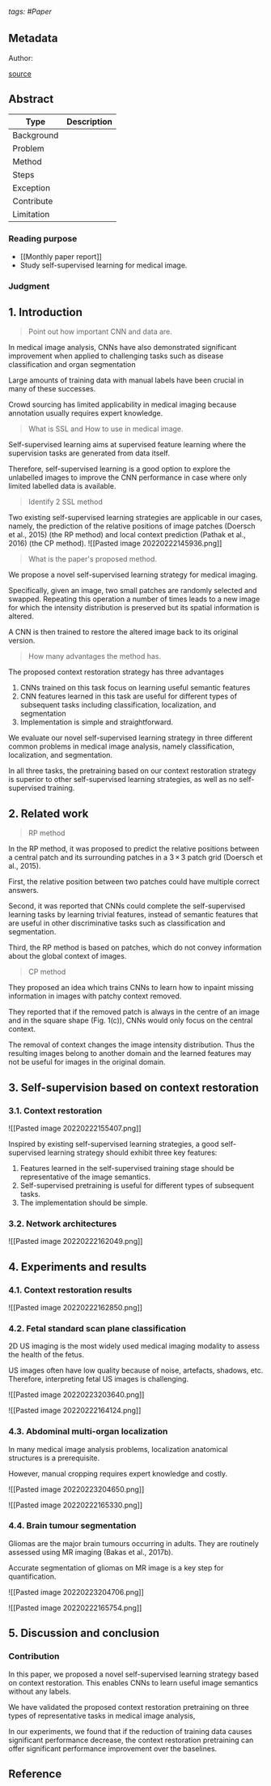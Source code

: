 ###### tags: #Paper

## Metadata

Author: 

[source](https://www-sciencedirect-com.nutc.idm.oclc.org/science/article/pii/S1361841518304699)

## Abstract

| Type       | Description |
| ---------- | ----------- |
| Background |             |
| Problem    |             |
| Method     |             |
| Steps      |             |
| Exception  |             |
| Contribute |             |
| Limitation |             |

### Reading purpose
- [[Monthly paper report]]
- Study self-supervised learning for medical image.
### Judgment

## 1. Introduction
> Point out how important CNN and data are.

In medical image analysis, CNNs have also demonstrated significant improvement when applied to challenging tasks such as disease classification and organ segmentation

Large amounts of training data with manual labels have been crucial in many of these successes.

Crowd sourcing has limited applicability in medical imaging because annotation usually requires expert knowledge.

> What is SSL and How to use in medical image.

Self-supervised learning aims at supervised feature learning where the supervision tasks are generated from data itself.

Therefore, self-supervised learning is a good option to explore the unlabelled images to improve the CNN performance in case where only limited labelled data is available.

> Identify 2 SSL method 

Two existing self-supervised learning strategies are applicable in our cases, namely, the prediction of the relative positions of image patches (Doersch et al., 2015) (the RP method) and local context prediction (Pathak et al., 2016) (the CP method).
![[Pasted image 20220222145936.png]]

> What is the paper's proposed method.

We propose a novel self-supervised learning strategy for medical imaging.

Specifically, given an image, two small patches are randomly selected and swapped. Repeating this operation a number of times leads to a new image for which the intensity distribution is preserved but its spatial information is altered.

A CNN is then trained to restore the altered image back to its original version.

> How many advantages the method has.

The proposed context restoration strategy has three advantages

1) CNNs trained on this task focus on learning useful semantic features
2) CNN features learned in this task are useful for different types of subsequent tasks including classification, localization, and segmentation
3) Implementation is simple and straightforward. 

We evaluate our novel self-supervised learning strategy in three different common problems in medical image analysis, namely classification, localization, and segmentation. 

In all three tasks, the pretraining based on our context restoration strategy is superior to other self-supervised learning strategies, as well as no self-supervised training.

## 2. Related work

> RP method

In the RP method, it was proposed to predict the relative positions between a central patch and its surrounding patches in a 3 × 3 patch grid (Doersch et al., 2015).

First, the relative position between two patches could have multiple correct answers.

Second, it was reported that CNNs could complete the self-supervised learning tasks by learning trivial features, instead of semantic features that are useful in other discriminative tasks such as classification and segmentation. 

Third, the RP method is based on patches, which do not convey information about the global context of images.

> CP method

They proposed an idea which trains CNNs to learn how to inpaint missing information in images with patchy context removed.

They reported that if the removed patch is always in the centre of an image and in the square shape (Fig. 1(c)), CNNs would only focus on the central context.

The removal of context changes the image intensity distribution. Thus the resulting images belong to another domain and the learned features may not be useful for images in the original domain.

## 3. Self-supervision based on context restoration
### 3.1. Context restoration

![[Pasted image 20220222155407.png]]

Inspired by existing self-supervised learning strategies, a good self-supervised learning strategy should exhibit three key features: 
1) Features learned in the self-supervised training stage should be representative of the image semantics.
2) Self-supervised pretraining is useful for different types of subsequent tasks. 
3) The implementation should be simple. 

### 3.2. Network architectures

![[Pasted image 20220222162049.png]]

## 4. Experiments and results
### 4.1. Context restoration results

![[Pasted image 20220222162850.png]]

### 4.2. Fetal standard scan plane classification

 2D US imaging is the most widely used medical imaging modality to assess the health of the fetus. 

US images often have low quality because of noise, artefacts, shadows, etc. Therefore, interpreting fetal US images is challenging. 

![[Pasted image 20220223203640.png]]

![[Pasted image 20220222164124.png]]

### 4.3. Abdominal multi-organ localization

In many medical image analysis problems, localization anatomical structures is a prerequisite.

However, manual cropping requires expert knowledge and costly.

![[Pasted image 20220223204650.png]]

![[Pasted image 20220222165330.png]]

### 4.4. Brain tumour segmentation
Gliomas are the major brain tumours occurring in adults. They are routinely assessed using MR imaging (Bakas et al., 2017b).

Accurate segmentation of gliomas on MR image is a key step for quantification.

![[Pasted image 20220223204706.png]]

![[Pasted image 20220222165754.png]]

## 5. Discussion and conclusion

### Contribution

In this paper, we proposed a novel self-supervised learning strategy based on context restoration. This enables CNNs to learn useful image semantics without any labels.

We have validated the proposed context restoration pretraining on three types of representative tasks in medical image analysis,

In our experiments, we found that if the reduction of training data causes significant performance decrease, the context restoration pretraining can offer significant performance improvement over the baselines.

## Reference
